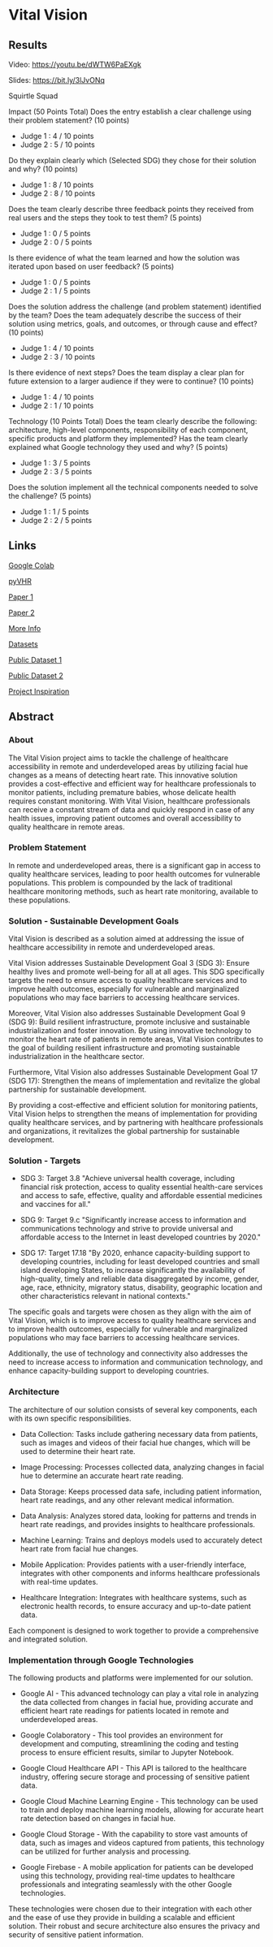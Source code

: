 # **Vital Vision**

## Results

Video: https://youtu.be/dWTW6PaEXgk

Slides: https://bit.ly/3lJvONq

Squirtle Squad

Impact (50 Points Total)
Does the entry establish a clear challenge using their problem statement? (10 points)
- Judge 1 : 4 / 10 points
- Judge 2 : 5 / 10 points

Do they explain clearly which (Selected SDG) they chose for their solution and why? (10 points)
- Judge 1 : 8 / 10 points
- Judge 2 : 8 / 10 points

Does the team clearly describe three feedback points they received from real users and the steps they took to test them? (5 points)
- Judge 1 : 0 / 5 points
- Judge 2 : 0 / 5 points

Is there evidence of what the team learned and how the solution was iterated upon based on user feedback? (5 points)
- Judge 1 : 0 / 5 points
- Judge 2 : 1 / 5 points

Does the solution address the challenge (and problem statement) identified by the team? Does the team adequately describe the success of their solution using metrics, goals, and outcomes, or through cause and effect? (10 points)
- Judge 1 : 4 / 10 points
- Judge 2 : 3 / 10 points

Is there evidence of next steps? Does the team display a clear plan for future extension to a larger audience if they were to continue? (10 points)
- Judge 1 : 4 / 10 points
- Judge 2 : 1 / 10 points

Technology (10 Points Total)
Does the team clearly describe the following: architecture, high-level components, responsibility of each component, specific products and platform they implemented? Has the team clearly explained what Google technology they used and why? (5 points)
- Judge 1 : 3 / 5 points
- Judge 2 : 3 / 5 points

Does the solution implement all the technical components needed to solve the challenge? (5 points)
- Judge 1 : 1 / 5 points
- Judge 2 : 2 / 5 points

## Links

[Google Colab](https://colab.research.google.com/drive/1CBMeh-eQuJzMsjarn7zTWbgHaV-fGF-b?usp=sharing)

[pyVHR](https://github.com/phuselab/pyVHR)

[Paper 1](https://arxiv.org/abs/2110.13362)

[Paper 2](https://arxiv.org/abs/2111.11547)

[More Info](https://cameravitals.github.io/)

[Datasets](https://cameravitals.github.io/datasets.html)

[Public Dataset 1](https://ieee-dataport.org/open-access/ubfc-phys-2)

[Public Dataset 2](https://rice.app.box.com/s/noy6vn7k5g5bfvl9o6ekcjmgc9ng4yel/folder/77515207699)

[Project Inspiration](https://github.com/ajsteele/faceHR)

## Abstract

### About

The Vital Vision project aims to tackle the challenge of healthcare accessibility in remote and underdeveloped areas by utilizing facial hue changes as a means of detecting heart rate. This innovative solution provides a cost-effective and efficient way for healthcare professionals to monitor patients, including premature babies, whose delicate health requires constant monitoring. With Vital Vision, healthcare professionals can receive a constant stream of data and quickly respond in case of any health issues, improving patient outcomes and overall accessibility to quality healthcare in remote areas.

### Problem Statement

In remote and underdeveloped areas, there is a significant gap in access to quality healthcare services, leading to poor health outcomes for vulnerable populations. This problem is compounded by the lack of traditional healthcare monitoring methods, such as heart rate monitoring, available to these populations.

### Solution - Sustainable Development Goals

Vital Vision is described as a solution aimed at addressing the issue of healthcare accessibility in remote and underdeveloped areas. 

Vital Vision addresses Sustainable Development Goal 3 (SDG 3): Ensure healthy lives and promote well-being for all at all ages. This SDG specifically targets the need to ensure access to quality healthcare services and to improve health outcomes, especially for vulnerable and marginalized populations who may face barriers to accessing healthcare services. 

Moreover, Vital Vision also addresses Sustainable Development Goal 9 (SDG 9): Build resilient infrastructure, promote inclusive and sustainable industrialization and foster innovation. By using innovative technology to monitor the heart rate of patients in remote areas, Vital Vision contributes to the goal of building resilient infrastructure and promoting sustainable industrialization in the healthcare sector. 

Furthermore, Vital Vision also addresses Sustainable Development Goal 17 (SDG 17): Strengthen the means of implementation and revitalize the global partnership for sustainable development. 

By providing a cost-effective and efficient solution for monitoring patients, Vital Vision helps to strengthen the means of implementation for providing quality healthcare services, and by partnering with healthcare professionals and organizations, it revitalizes the global partnership for sustainable development.

### Solution - Targets

- SDG 3: Target 3.8 "Achieve universal health coverage, including financial risk protection, access to quality essential health-care services and access to safe, effective, quality and affordable essential medicines and vaccines for all."

- SDG 9: Target 9.c "Significantly increase access to information and communications technology and strive to provide universal and affordable access to the Internet in least developed countries by 2020."

- SDG 17: Target 17.18 "By 2020, enhance capacity-building support to developing countries, including for least developed countries and small island developing States, to increase significantly the availability of high-quality, timely and reliable data disaggregated by income, gender, age, race, ethnicity, migratory status, disability, geographic location and other characteristics relevant in national contexts."

The specific goals and targets were chosen as they align with the aim of Vital Vision, which is to improve access to quality healthcare services and to improve health outcomes, especially for vulnerable and marginalized populations who may face barriers to accessing healthcare services. 

Additionally, the use of technology and connectivity also addresses the need to increase access to information and communication technology, and enhance capacity-building support to developing countries.

### Architecture

The architecture of our solution consists of several key components, each with its own specific responsibilities.

- Data Collection: Tasks include gathering necessary data from patients, such as images and videos of their facial hue changes, which will be used to determine their heart rate.

- Image Processing: Processes collected data, analyzing changes in facial hue to determine an accurate heart rate reading.

- Data Storage: Keeps processed data safe, including patient information, heart rate readings, and any other relevant medical information.

- Data Analysis: Analyzes stored data, looking for patterns and trends in heart rate readings, and provides insights to healthcare professionals.

- Machine Learning: Trains and deploys models used to accurately detect heart rate from facial hue changes.

- Mobile Application: Provides patients with a user-friendly interface, integrates with other components and informs healthcare professionals with real-time updates.

- Healthcare Integration: Integrates with healthcare systems, such as electronic health records, to ensure accuracy and up-to-date patient data.

Each component is designed to work together to provide a comprehensive and integrated solution.

### Implementation through Google Technologies

The following products and platforms were implemented for our solution. 

- Google AI - This advanced technology can play a vital role in analyzing the data collected from changes in facial hue, providing accurate and efficient heart rate readings for patients located in remote and underdeveloped areas.

- Google Colaboratory - This tool provides an environment for development and computing, streamlining the coding and testing process to ensure efficient results, similar to Jupyter Notebook.

- Google Cloud Healthcare API - This API is tailored to the healthcare industry, offering secure storage and processing of sensitive patient data.

- Google Cloud Machine Learning Engine - This technology can be used to train and deploy machine learning models, allowing for accurate heart rate detection based on changes in facial hue.

- Google Cloud Storage - With the capability to store vast amounts of data, such as images and videos captured from patients, this technology can be utilized for further analysis and processing.

- Google Firebase - A mobile application for patients can be developed using this technology, providing real-time updates to healthcare professionals and integrating seamlessly with the other Google technologies.

These technologies were chosen due to their integration with each other and the ease of use they provide in building a scalable and efficient solution. Their robust and secure architecture also ensures the privacy and security of sensitive patient information.

